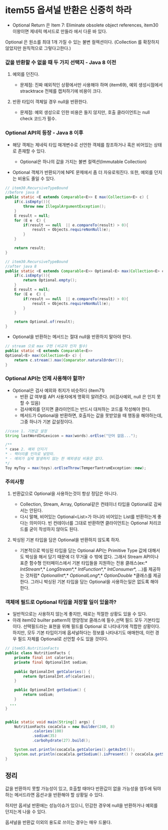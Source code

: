 # item55 옵셔널 반환은 신중히 하라

- Optional Return 은 Item 7: Eliminate obsolete object references, item30 이왕이면 제네릭 메서드로 만들라 에서 다룬 바 있다.



Optional 은 원소를 최대 1개 가질 수 있는 불변 컬렉션이다. (Collection<T> 를 확장하지 않았지만 원칙적으로 그렇다고한다.)



### 값을 반환할 수 없을 때 두 가지 선택지 - Java 8 이전 

1. 예외를 던진다. 
   - 문제점: 진짜 예외적인 상황에서만 사용해야 하며 (item69), 예외 생성시점에서 stracktrace 전체를 캡처하기에 비용이 크다. 

2. 반환 타입이 객체일 경우 null을 반환한다.
   - 문제점: 예외 생성으로 인한 비용은 들지 않지만, 호출 클라이언트는 null check 코드가 필수.



### Optional API의 등장 - Java 8 이후

- 해당 객체는 제네릭 타입 매개변수로 선언한 객체를 참조하거나 혹은 비어있는 상태로 존재할 수 있다. 
  - Optional은 하나의 값을 가지는 불변 컬렉션(Immutable Collection)

- Optional<T> 객체가 반환되기에 NPE 문제에서 좀 더 자유로워진다. 또한, 예외를 던지는 비용도 줄일 수 있다. 

~~~java
// item30.RecursiveTypeBound
//before java 8
public static <E extends Comparable<E>> E max(Collection<E> c) {
	if(c.isEmpty()){ 
		throw new IllegalArgumentException();
	}
	E result = null;
	for (E e  C) {
		if(result == null  || e.compareTo(result) > 0){
			result = Objects.requireNonNull(e);
		}
	}

	return result;
}
~~~

~~~java
// item30.RecursiveTypeBound
//after java 8
public static <E extends Comparable<E>> Optional<E> max(Collection<E> c) {
	if(c.isEmpty()){ 
		return Optional.empty();
	}
	E result = null;
	for (E e  C) {
		if(result == null  || e.compareTo(result) > 0){
			result = Objects.requireNonNull(e);
		}
	}

	return Optional.of(result);
}
~~~

- Optional을 반환하는 메서드는 절대 null을 반환하지 말아야 한다.



~~~java
// stream 으로 max 구현 (비교자 인자 필수)
public static <E extends Comparable<E>>
Optional<E> max(Collection<E> c) {
    return c.stream().max(Comparator.naturalOrder());
}
~~~





### Optional API는 언제 사용해야 할까?

- Optional은 검사 예외와 취지가 비슷하다 (item71)
  - 반환 값 여부를 API 사용자에게 명확히 알려준다. (비검사예외, null 은 인지 못할 수 있음)
  - 검사예외를 던지면 클라이언트는 반드시 대처하는 코드를 작성해야 한다.
  - 메서드가 Optional을 반환하면, 호출자는 값을 못받았을 때 행동을 해야하는데, 그중 하나가 기본 값설정이다.

~~~java
//case 1. 기본값 설정
String lastWordInLexicon = max(words).orElse("단어 없음...");

/**
* case 2. 예외 던지기
* - 팩터리를 인자로 넣었따.
* - 예외가 실제 발생하지 않는 한 예외생성 비용은 없다.
*/
Toy myToy = max(toys).orElseThrow(TemperTantrumException::new);
~~~





### 주의사항

1. 반환값으로 Optional을 사용하는것이 항상 정답은 아니다.
   - Collection, Stream, Array, Optional같은 컨테이너 타입을 Optional로 감싸서는 안된다. 
   - 다시 말해, 비어있는 Optional<List<T>>가 아니라 비어있는 List<T>를 반환하는게 좋다는 의미이다.  빈 컨테이너를 그대로 반환하면 클라이언트는 Optional 처리코드를 굳이 작성하지 않아도 된다.

2. 박싱된 기본 타입을 담은 Optional을 반환하지 않도록 하자. 
   - 기본적으로 박싱된 타입을 담는 Optional API는 Primitive Type 값에 대해서도 박싱을 해서 담기 때문에 더 무거울 수 밖에 없다. 그래서 Stream API이나 표준 함수형 인터페이스에서 기본 타입들을 지원하는 전용 클래스(ex:* *IntStream**,* *LongStream**,* *IntFunction**,* *IntConsumer**, ...)를 제공하는 것처럼* *OptionalInt**,* *OptionalLong**,* *OptionDouble* *클래스를 제공한다.  그러니 박싱된 기본 타입을 담는 Optional을 사용하는일은 없도록 해야 한다.



### 객체에 필드로 Optional<T> 타입을 저장할 일이 있을까? 

- 일반적으로는 사용하지 않는게 좋지만, 때로는 적절한 상황도 있을 수 있다. 
- 아래 item02 builter pattern의 영양정보 클래스에 필수,선택 필드 모두 기본타입이다.
  선택필드라는 표현을 위해 필드를 Optional 로 나타내기에 적합한 상황이다.하지만, 모두 기본 타입이기에 옵셔널하다는 정보를 나타내기도 애매한데, 이런 경우 필드 자체를 Optional로 선언할 수도 있을 것이다. 

~~~java
// item55.NutritionFacts
public class NutritionFacts {
    private final int calories;
    private final OptionalInt sodium;
  
    public OptionalInt getCalories() {
        return OptionalInt.of(calories);
    }

    public OptionalInt getSodium() {
        return sodium;
    }  
  ...
}


public static void main(String[] args) {
    NutritionFacts cocaCola = new Builder(240, 8)
            .calories(100)
            .sodium(35)
            .carbohydrate(27).build();

    System.out.println(cocaCola.getCalories().getAsInt());
    System.out.println(cocaCola.getSodium().isPresent() ? cocaCola.getSodium().getAsInt() : "not data");
}
~~~





## 정리

값을 반환하지 못할 가능성이 있고, 호출할 때마다 반환값이 없을 가능성을 염두에 둬야 하는 메서드라면 옵션ㄹ을 반환해야 할 상황일 수 있다.

하지만 옵셔널 반환에는 성능이슈가 있으니, 민감한 경우에 null을 반환하거나 예외를 던지는게 나을 수 있다.

옵셔널을 반환값 이외의 용도로 쓰이는 경우는 매우 드물다.